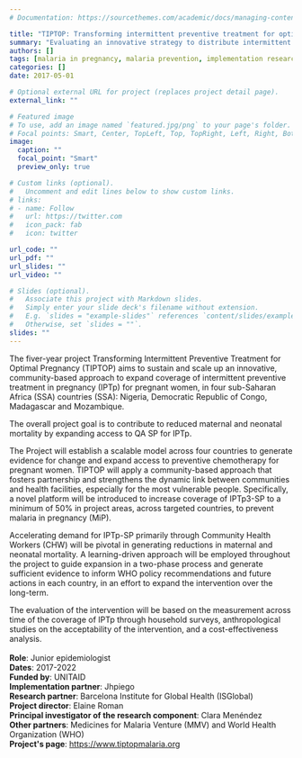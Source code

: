 ```yaml
---
# Documentation: https://sourcethemes.com/academic/docs/managing-content/

title: "TIPTOP: Transforming intermittent preventive treatment for optimal pregnancy"
summary: "Evaluating an innovative strategy to distribute intermittent preventive treatment of malaria in pregnancy at community level in Sub-Saharan Africa."
authors: []
tags: [malaria in pregnancy, malaria prevention, implementation research, household surveys]
categories: []
date: 2017-05-01

# Optional external URL for project (replaces project detail page).
external_link: ""

# Featured image
# To use, add an image named `featured.jpg/png` to your page's folder.
# Focal points: Smart, Center, TopLeft, Top, TopRight, Left, Right, BottomLeft, Bottom, BottomRight.
image:
  caption: ""
  focal_point: "Smart"
  preview_only: true

# Custom links (optional).
#   Uncomment and edit lines below to show custom links.
# links:
# - name: Follow
#   url: https://twitter.com
#   icon_pack: fab
#   icon: twitter

url_code: ""
url_pdf: ""
url_slides: ""
url_video: ""

# Slides (optional).
#   Associate this project with Markdown slides.
#   Simply enter your slide deck's filename without extension.
#   E.g. `slides = "example-slides"` references `content/slides/example-slides.md`.
#   Otherwise, set `slides = ""`.
slides: ""
---
```


The fiver-year project Transforming Intermittent Preventive Treatment for Optimal Pregnancy (TIPTOP) aims to sustain and scale up an innovative, community-based approach to expand coverage of intermittent preventive treatment in pregnancy (IPTp) for pregnant women, in four sub-Saharan Africa (SSA) countries (SSA): Nigeria, Democratic Republic of Congo, Madagascar and Mozambique. </br>

The overall project goal is to contribute to reduced maternal and neonatal mortality by expanding access to QA SP for IPTp.  </br>

The Project will establish a scalable model across four countries to generate evidence for change and expand access to preventive chemotherapy for pregnant women. TIPTOP will apply a community-based approach that fosters partnership and strengthens the dynamic link between communities and health facilities, especially for the most vulnerable people. Specifically, a novel platform will be introduced to increase coverage of IPTp3-SP to a minimum of 50% in project areas, across targeted countries, to prevent malaria in pregnancy (MiP).</br>

Accelerating demand for IPTp-SP primarily through Community Health Workers (CHW) will be pivotal in generating reductions in maternal and neonatal mortality. A learning-driven approach will be employed  throughout the project to guide expansion in a two-phase process and generate sufficient evidence to inform WHO policy recommendations and
future actions in each country, in an effort to expand the intervention over the long-term.</br>

The evaluation of the intervention will be based on the measurement across time of the coverage of IPTp through household surveys, anthropological studies on the acceptability of the intervention, and a cost-effectiveness analysis. </br>
</br>
**Role**: Junior epidemiologist</br>
**Dates**: 2017-2022</br>
**Funded by**: UNITAID</br>
**Implementation partner**: Jhpiego</br>
**Research partner**: Barcelona Institute for Global Health (ISGlobal)</br>
**Project director**: Elaine Roman</br>
**Principal investigator of the research component**: Clara Menéndez</br>
**Other partners**: Medicines for Malaria Venture (MMV) and World Health Organization (WHO)</br>
**Project's page**: https://www.tiptopmalaria.org

